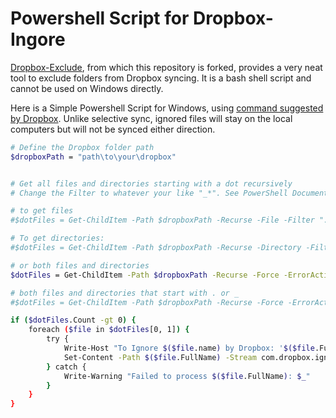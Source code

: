 # Powershell Script for Dropbox-Ingore

[Dropbox-Exclude](https://github.com/kavehtehrani/dropbox-exclude), from which this repository is forked, provides a very neat tool to exclude folders from Dropbox syncing. It is a bash shell script and cannot be used on Windows directly. 

Here is a Simple Powershell Script for Windows, using [command suggested by Dropbox](https://help.dropbox.com/sync/ignored-files). Unlike selective sync, ignored files will stay on the local computers but will not be synced either direction.

```bash
# Define the Dropbox folder path
$dropboxPath = "path\to\your\dropbox"


# Get all files and directories starting with a dot recursively
# Change the Filter to whatever your like "_*". See PowerShell Documentation for details and more options.

# to get files
#$dotFiles = Get-ChildItem -Path $dropboxPath -Recurse -File -Filter ".*"

# To get directories:
#$dotFiles = Get-ChildItem -Path $dropboxPath -Recurse -Directory -Filter ".Rproj*"

# or both files and directories
$dotFiles = Get-ChildItem -Path $dropboxPath -Recurse -Force -ErrorAction SilentlyContinue | Where-Object { $_.Name -like ".Rproj*" }

# both files and directories that start with . or _
#$dotFiles = Get-ChildItem -Path $dropboxPath -Recurse -Force -ErrorAction SilentlyContinue | Where-Object { $_.Name -like ".*" -or $_.Name -like "_*" }

if ($dotFiles.Count -gt 0) {
    foreach ($file in $dotFiles[0, 1]) {
        try {
            Write-Host "To Ignore $($file.name) by Dropbox: '$($file.FullName)'"
            Set-Content -Path $($file.FullName) -Stream com.dropbox.ignored -Value 1
        } catch {
            Write-Warning "Failed to process $($file.FullName): $_"
        }
    }
}
```
